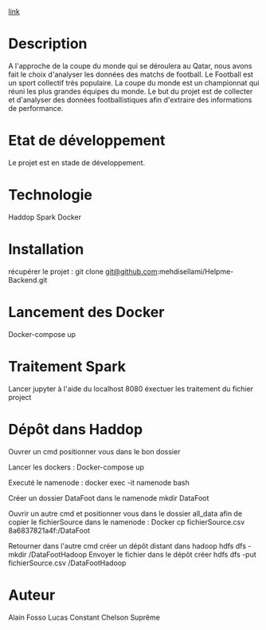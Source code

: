 
<a href="https://github.com/SUPREMEchelson/BigDataProject/blob/main/all_data/bigDataimage.jpg">link</a>

# Description

A l'approche de la coupe du monde qui se déroulera au Qatar, nous avons fait le choix d'analyser les données des matchs de football. Le Football est un sport collectif très populaire. La coupe du monde est un championnat qui réuni les plus grandes équipes du monde.
Le but du projet est de collecter et d'analyser des données footballistiques afin d'extraire des informations de performance. 

# Etat de développement
Le projet est en stade de développement.

# Technologie
Haddop
Spark
Docker

# Installation

récupérer le projet :
git clone git@github.com:mehdisellami/Helpme-Backend.git

# Lancement des Docker

Docker-compose up


# Traitement Spark

Lancer jupyter à l'aide du localhost 8080 
éxectuer les traitement du fichier project

# Dépôt dans Haddop

Ouvrer un cmd positionner vous dans le bon dossier

Lancer les dockers :
Docker-compose up

Executé le namenode :
docker exec -it namenode bash

Créer un dossier DataFoot dans le namenode
mkdir DataFoot

Ouvrir un autre cmd et positionner vous dans le dossier all_data afin de copier le fichierSource dans le namenode :
Docker cp fichierSource.csv 8a6837821a4f:/DataFoot

Retourner dans l'autre cmd créer un dépôt distant dans hadoop
hdfs dfs -mkdir /DataFootHadoop
Envoyer le fichier dans le dépôt créer
hdfs dfs -put fichierSource.csv /DataFootHadoop












# Auteur

Alain Fosso
Lucas Constant
Chelson Suprême

